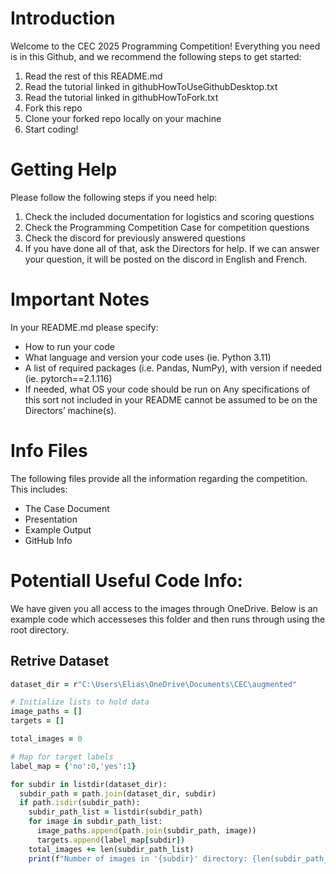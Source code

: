 # Introduction
Welcome to the CEC 2025 Programming Competition! Everything you need is in this Github, and we recommend the following steps to get started:

1. Read the rest of this README.md
2. Read the tutorial linked in githubHowToUseGithubDesktop.txt
3. Read the tutorial linked in githubHowToFork.txt
4. Fork this repo
5. Clone your forked repo locally on your machine
6. Start coding!

   
# Getting Help
Please follow the following steps if you need help:

1. Check the included documentation for logistics and scoring questions
2. Check the Programming Competition Case for competition questions
3. Check the discord for previously answered questions
4. If you have done all of that, ask the Directors for help. If we can answer your question, it will be posted on the discord in English and French.
   
# Important Notes
In your README.md please specify:

- How to run your code
- What language and version your code uses (ie. Python 3.11)
- A list of required packages (i.e. Pandas, NumPy), with version if needed (ie. pytorch==2.1.116)
- If needed, what OS your code should be run on Any specifications of this sort not included in your README cannot be assumed to be on the 
Directors’ machine(s).

# Info Files
The following files provide all the information regarding the competition. 
This includes:
- The Case Document
- Presentation
- Example Output
- GitHub Info

# Potentiall Useful Code Info:
We have given you all access to the images through OneDrive. Below is an example code which accesseses this folder and then runs through using the root directory.

## Retrive Dataset

```ruby
dataset_dir = r"C:\Users\Elias\OneDrive\Documents\CEC\augmented"

# Initialize lists to hold data
image_paths = []
targets = []

total_images = 0

# Map for target labels
label_map = {'no':0,'yes':1}

for subdir in listdir(dataset_dir):
  subdir_path = path.join(dataset_dir, subdir)
  if path.isdir(subdir_path):
    subdir_path_list = listdir(subdir_path)
    for image in subdir_path_list:
      image_paths.append(path.join(subdir_path, image))
      targets.append(label_map[subdir])
    total_images += len(subdir_path_list)
    print(f"Number of images in '{subdir}' directory: {len(subdir_path_list)}")
```
